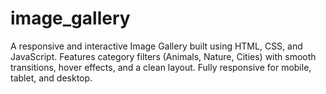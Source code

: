 # image_gallery
A responsive and interactive Image Gallery built using HTML, CSS, and JavaScript. Features category filters (Animals, Nature, Cities) with smooth transitions, hover effects, and a clean layout. Fully responsive for mobile, tablet, and desktop.
